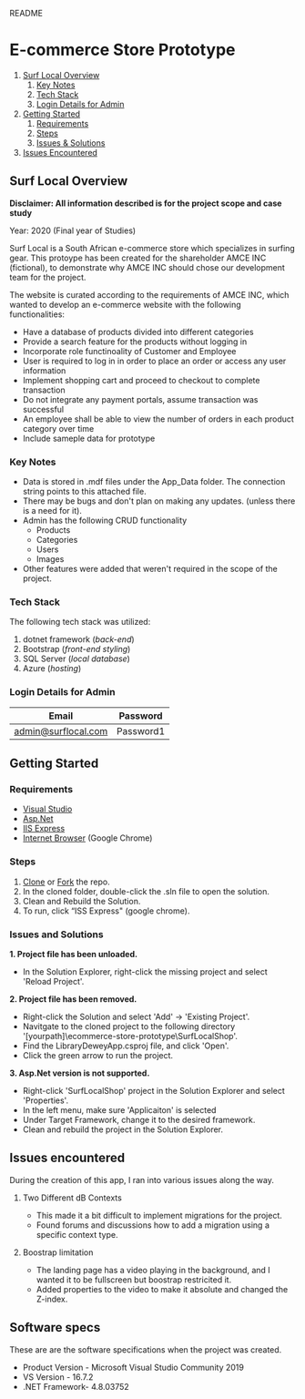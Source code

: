 README
# E-commerce Store Prototype

1. [Surf Local Overview](#surf-local-overview)
    1. [Key Notes](#key-notes)
    2. [Tech Stack](#tech-stack)
    3. [Login Details for Admin](#login-details-for-admin)
2. [Getting Started](#getting-started)
    1. [Requirements](#requirements)
    2. [Steps](#steps)
    3. [Issues & Solutions](#issues-and-solutions)
3. [Issues Encountered](#issues-encountered)

## Surf Local Overview

**__Disclaimer: All information described is for the project scope and case study__**

Year: 2020 (Final year of Studies)

Surf Local is a South African e-commerce store which specializes in surfing gear. This protoype has been created for the shareholder AMCE INC (fictional), to demonstrate why AMCE INC should chose our development team for the project. 
  
The website is curated according to the requirements of AMCE INC, which wanted to develop an e-commerce website with the following functionalities:
- Have a database of products divided into different categories
- Provide a search feature for the products without logging in
- Incorporate role functinoality of Customer and Employee
- User is required to log in in order to place an order or access any user information
- Implement shopping cart and proceed to checkout to complete transaction
- Do not integrate any payment portals, assume transaction was successful
- An employee shall be able to view the number of orders in each product category over time
- Include sameple data for prototype

### Key Notes
* Data is stored in .mdf files under the App_Data folder. The connection string points to this attached file.
* There may be bugs and don't plan on making any updates. (unless there is a need for it).
* Admin has the following CRUD functionality
  * Products
  * Categories
  * Users
  * Images 
* Other features were added that weren't required in the scope of the project.

### Tech Stack
The following tech stack was utilized:
1. dotnet framework (*back-end*)
2. Bootstrap (*front-end styling*)
3. SQL Server (*local database*)
4. Azure (*hosting*)

### Login Details for Admin
|Email| Password |
|---|---|
| admin@surflocal.com | Password1|

## Getting Started

### Requirements
-	[Visual Studio](https://visualstudio.microsoft.com/vs/community/)
-	[Asp.Net](https://dotnet.microsoft.com/apps/aspnet)
-	[IIS Express](https://www.microsoft.com/en-us/download/details.aspx?id=48264)
-	[Internet Browser](https://www.google.com/chrome/) (Google Chrome)

### Steps
1. [Clone](https://docs.github.com/en/repositories/creating-and-managing-repositories/cloning-a-repository#cloning-a-repository)  or [Fork](https://docs.github.com/en/get-started/quickstart/fork-a-repo#forking-a-repository) the repo.
1.	In the cloned folder, double-click the .sln file to open the solution.
2.	Clean and Rebuild the Solution.
4.	To run, click “ISS Express" (google chrome).

### Issues and Solutions

**1. Project file has been unloaded.**

*	In the Solution Explorer, right-click the missing project and select 'Reload Project'.

**2. Project file has been removed.**

*   Right-click the Solution and select 'Add' -> 'Existing Project'.
*   Navitgate to the cloned project to the following directory '[yourpath]\ecommerce-store-prototype\SurfLocalShop\'.
*   Find the LibraryDeweyApp.csproj file, and click 'Open'.
*   Click the green arrow to run the project.

**3. Asp.Net version is not supported.**

*	Right-click 'SurfLocalShop' project in the Solution Explorer and select 'Properties'.
*	In the left menu, make sure 'Applicaiton' is selected
*	Under Target Framework, change it to the desired framework.
*	Clean and rebuild the project in the Solution Explorer.

## Issues encountered
During the creation of this app, I ran into various issues along the way.

1. Two Different dB Contexts
    *	This made it a bit difficult to implement migrations for the project.
    *	Found forums and discussions how to add a migration using a specific context type.

2. Boostrap limitation
    *	The landing page has a video playing in the background, and I wanted it to be fullscreen but boostrap restricited it.
    *	Added properties to the video to make it absolute and changed the Z-index.

## Software specs

These are are the software specifications when the project was created.
* Product Version - Microsoft Visual Studio Community 2019
* VS Version - 16.7.2
* .NET Framework- 4.8.03752
